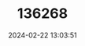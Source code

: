 ---
title: "136268"
category: "Carollia sowelli"
draft: false
date: 2024-02-22 13:03:51
languages:
  German: ["Sowell-Kurzschwanzblattnase"]
  English: ["Sowell’s Short-tailed Bat"]
---